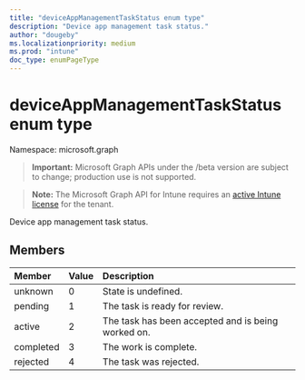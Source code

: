 ```yaml
---
title: "deviceAppManagementTaskStatus enum type"
description: "Device app management task status."
author: "dougeby"
ms.localizationpriority: medium
ms.prod: "intune"
doc_type: enumPageType
---
```


# deviceAppManagementTaskStatus enum type

Namespace: microsoft.graph

> **Important:** Microsoft Graph APIs under the /beta version are subject to change; production use is not supported.

> **Note:** The Microsoft Graph API for Intune requires an [active Intune license](https://go.microsoft.com/fwlink/?linkid=839381) for the tenant.

Device app management task status.

## Members
|Member|Value|Description|
|:---|:---|:---|
|unknown|0|State is undefined.|
|pending|1|The task is ready for review.|
|active|2|The task has been accepted and is being worked on.|
|completed|3|The work is complete.|
|rejected|4|The task was rejected.|



